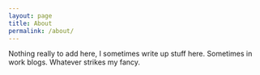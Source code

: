 ```yaml
---
layout: page
title: About
permalink: /about/
---
```


Nothing really to add here, I sometimes write up stuff here. Sometimes in work blogs. Whatever strikes my fancy.
